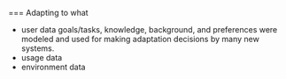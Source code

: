 ===
Adapting to what
* user data
  goals/tasks, knowledge, background, and preferences were modeled and used for making adaptation decisions by many new systems.
* usage data
* environment data